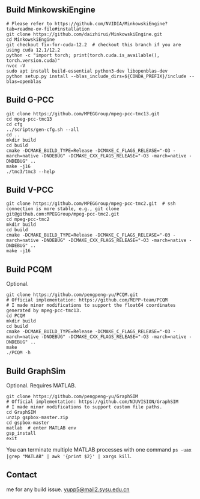 ## Build MinkowskiEngine
```shell
# Please refer to https://github.com/NVIDIA/MinkowskiEngine?tab=readme-ov-file#installation
git clone https://github.com/daizhirui/MinkowskiEngine.git
cd MinkowskiEngine
git checkout fix-for-cuda-12.2  # checkout this branch if you are using cuda 12.1/12.2
python -c "import torch; print(torch.cuda.is_available(), torch.version.cuda)"
nvcc -V
sudo apt install build-essential python3-dev libopenblas-dev
python setup.py install --blas_include_dirs=${CONDA_PREFIX}/include --blas=openblas
```


## Build G-PCC
```shell
git clone https://github.com/MPEGGroup/mpeg-pcc-tmc13.git
cd mpeg-pcc-tmc13
cd cfg
../scripts/gen-cfg.sh --all
cd ..
mkdir build
cd build
cmake -DCMAKE_BUILD_TYPE=Release -DCMAKE_C_FLAGS_RELEASE="-O3 -march=native -DNDEBUG" -DCMAKE_CXX_FLAGS_RELEASE="-O3 -march=native -DNDEBUG" ..
make -j16
./tmc3/tmc3 --help
```


## Build V-PCC
```shell
git clone https://github.com/MPEGGroup/mpeg-pcc-tmc2.git  # ssh connection is more stable, e.g., git clone git@github.com:MPEGGroup/mpeg-pcc-tmc2.git
cd mpeg-pcc-tmc2
mkdir build
cd build
cmake -DCMAKE_BUILD_TYPE=Release -DCMAKE_C_FLAGS_RELEASE="-O3 -march=native -DNDEBUG" -DCMAKE_CXX_FLAGS_RELEASE="-O3 -march=native -DNDEBUG" ..
make -j16
```


## Build PCQM
Optional.
```shell
git clone https://github.com/pengpeng-yu/PCQM.git
# Official implementation: https://github.com/MEPP-team/PCQM
# I made minor modifications to support the float64 coordinates generated by mpeg-pcc-tmc13.
cd PCQM
mkdir build
cd build
cmake -DCMAKE_BUILD_TYPE=Release -DCMAKE_C_FLAGS_RELEASE="-O3 -march=native -DNDEBUG" -DCMAKE_CXX_FLAGS_RELEASE="-O3 -march=native -DNDEBUG" ..
make
./PCQM -h
```


## Build GraphSim
Optional. Requires MATLAB.
```shell
git clone https://github.com/pengpeng-yu/GraphSIM
# Official implementation: https://github.com/NJUVISION/GraphSIM
# I made minor modifications to support custom file paths.
cd GraphSIM
unzip gspbox-master.zip
cd gspbox-master
matlab  # enter MATLAB env
gsp_install
exit
```
You can terminate multiple MATLAB processes with one command `ps -uax |grep "MATLAB" | awk '{print $2}' | xargs kill`.


## Contact
me for any build issue. <yupp5@mail2.sysu.edu.cn>